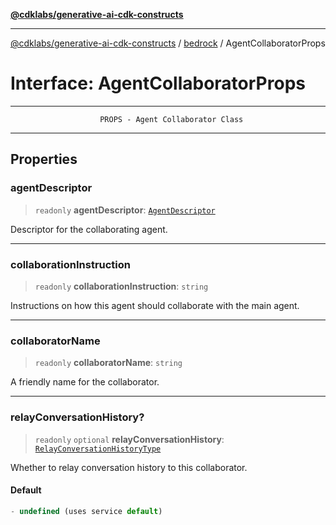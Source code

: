 [**@cdklabs/generative-ai-cdk-constructs**](../../../README.md)

***

[@cdklabs/generative-ai-cdk-constructs](../../../README.md) / [bedrock](../README.md) / AgentCollaboratorProps

# Interface: AgentCollaboratorProps

***************************************************************************
                        PROPS - Agent Collaborator Class
***************************************************************************

## Properties

### agentDescriptor

> `readonly` **agentDescriptor**: [`AgentDescriptor`](AgentDescriptor.md)

Descriptor for the collaborating agent.

***

### collaborationInstruction

> `readonly` **collaborationInstruction**: `string`

Instructions on how this agent should collaborate with the main agent.

***

### collaboratorName

> `readonly` **collaboratorName**: `string`

A friendly name for the collaborator.

***

### relayConversationHistory?

> `readonly` `optional` **relayConversationHistory**: [`RelayConversationHistoryType`](../enumerations/RelayConversationHistoryType.md)

Whether to relay conversation history to this collaborator.

#### Default

```ts
- undefined (uses service default)
```
